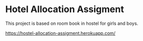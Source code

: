 # Hotel Allocation Assigment

This project is based on room book in hostel for girls and boys.


https://hostel-allocation-assigment.herokuapp.com/
